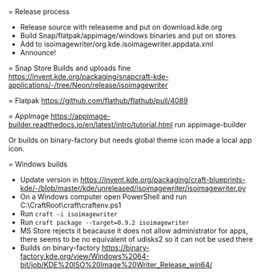 = Release process
- Release source with releaseme and put on download.kde.org
- Build Snap/flatpak/appimage/windows binaries and put on stores
- Add to isoimagewriter/org.kde.isoimagewriter.appdata.xml
- Announce!

= Snap Store
Builds and uploads fine
https://invent.kde.org/packaging/snapcraft-kde-applications/-/tree/Neon/release/isoimagewriter

= Flatpak
https://github.com/flathub/flathub/pull/4089

= AppImage
https://appimage-builder.readthedocs.io/en/latest/intro/tutorial.html run appimage-builder

Or builds on binary-factory but needs global theme icon made a local app icon.

= Windows builds

- Update version in https://invent.kde.org/packaging/craft-blueprints-kde/-/blob/master/kde/unreleased/isoimagewriter/isoimagewriter.py
- On a Windows computer open PowerShell and run C:\CraftRoot\craft\craftenv.ps1
- Run   `craft -i isoimagewriter`
- Run   `craft package --target=0.9.2 isoimagewriter`
- MS Store rejects it beacause it does not allow administrator for apps, there seems to be no equivalent of udisks2 so it can not be used there
- Builds on binary-factory https://binary-factory.kde.org/view/Windows%2064-bit/job/KDE%20ISO%20Image%20Writer_Release_win64/
